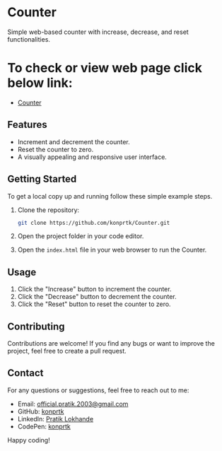 # Counter
Simple web-based counter with increase, decrease, and reset functionalities.

# To check or view web page click below link:
  - [Counter](https://konprtk.github.io/Counter/)
## Features

- Increment and decrement the counter.
- Reset the counter to zero.
- A visually appealing and responsive user interface.

## Getting Started

To get a local copy up and running follow these simple example steps.

1. Clone the repository:

   ```sh
   git clone https://github.com/konprtk/Counter.git
   ```

2. Open the project folder in your code editor.

3. Open the `index.html` file in your web browser to run the Counter.

## Usage

1. Click the "Increase" button to increment the counter.
2. Click the "Decrease" button to decrement the counter.
3. Click the "Reset" button to reset the counter to zero.


## Contributing
Contributions are welcome! If you find any bugs or want to improve the project, feel free to create a pull request.
 

## Contact

For any questions or suggestions, feel free to reach out to me:
- Email: official.pratik.2003@gmail.com
- GitHub: [konprtk](https://github.com/konprtk)
- LinkedIn: [Pratik Lokhande](https://linkedin.com/in/pratiklokhande14)
- CodePen: [konprtk](https://codepen.io/konprtk)


Happy coding!
